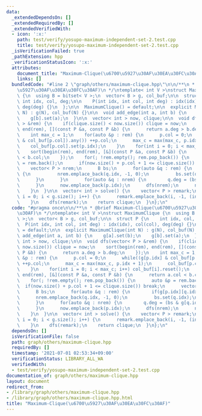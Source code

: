 ```yaml
---
data:
  _extendedDependsOn: []
  _extendedRequiredBy: []
  _extendedVerifiedWith:
  - icon: ':x:'
    path: test/verify/yosupo-maximum-independent-set-2.test.cpp
    title: test/verify/yosupo-maximum-independent-set-2.test.cpp
  _isVerificationFailed: true
  _pathExtension: hpp
  _verificationStatusIcon: ':x:'
  attributes:
    document_title: "Maximum-Clique(\u6700\u5927\u30AF\u30EA\u30FC\u30AF)"
    links: []
  bundledCode: "#line 2 \"graph/others/maximum-clique.hpp\"\n\n/**\n * @brief Maximum-Clique(\u6700\
    \u5927\u30AF\u30EA\u30FC\u30AF)\n */\ntemplate< int V >\nstruct MaximumClique\
    \ {\n  using B = bitset< V >;\n  vector< B > g, col_buf;\n\n  struct P {\n   \
    \ int idx, col, deg;\n\n    P(int idx, int col, int deg) : idx(idx), col(col),\
    \ deg(deg) {}\n  };\n\n  MaximumClique() = default;\n\n  explicit MaximumClique(int\
    \ N) : g(N), col_buf(N) {}\n\n  void add_edge(int a, int b) {\n    g[a].set(b);\n\
    \    g[b].set(a);\n  }\n\n  vector< int > now, clique;\n\n  void dfs(vector< P\
    \ > &rem) {\n    if(clique.size() < now.size()) clique = now;\n    sort(begin(rem),\
    \ end(rem), [](const P &a, const P &b) {\n      return a.deg > b.deg;\n    });\n\
    \    int max_c = 1;\n    for(auto &p : rem) {\n      p.col = 0;\n      while((g[p.idx]\
    \ & col_buf[p.col]).any()) ++p.col;\n      max_c = max(max_c, p.idx + 1);\n  \
    \    col_buf[p.col].set(p.idx);\n    }\n    for(int i = 0; i < max_c; i++) col_buf[i].reset();\n\
    \    sort(begin(rem), end(rem), [&](const P &a, const P &b) {\n      return a.col\
    \ < b.col;\n    });\n    for(; !rem.empty(); rem.pop_back()) {\n      auto &p\
    \ = rem.back();\n      if(now.size() + p.col + 1 <= clique.size()) break;\n  \
    \    vector< P > nrem;\n      B bs;\n      for(auto &q : rem) {\n        if(g[p.idx][q.idx])\
    \ {\n          nrem.emplace_back(q.idx, -1, 0);\n          bs.set(q.idx);\n  \
    \      }\n      }\n      for(auto &q : nrem) {\n        q.deg = (bs & g[q.idx]).count();\n\
    \      }\n      now.emplace_back(p.idx);\n      dfs(nrem);\n      now.pop_back();\n\
    \    }\n  }\n\n  vector< int > solve() {\n    vector< P > remark;\n    for(size_t\
    \ i = 0; i < g.size(); i++) {\n      remark.emplace_back(i, -1, (int) g[i].size());\n\
    \    }\n    dfs(remark);\n    return clique;\n  }\n};\n"
  code: "#pragma once\n\n/**\n * @brief Maximum-Clique(\u6700\u5927\u30AF\u30EA\u30FC\
    \u30AF)\n */\ntemplate< int V >\nstruct MaximumClique {\n  using B = bitset< V\
    \ >;\n  vector< B > g, col_buf;\n\n  struct P {\n    int idx, col, deg;\n\n  \
    \  P(int idx, int col, int deg) : idx(idx), col(col), deg(deg) {}\n  };\n\n  MaximumClique()\
    \ = default;\n\n  explicit MaximumClique(int N) : g(N), col_buf(N) {}\n\n  void\
    \ add_edge(int a, int b) {\n    g[a].set(b);\n    g[b].set(a);\n  }\n\n  vector<\
    \ int > now, clique;\n\n  void dfs(vector< P > &rem) {\n    if(clique.size() <\
    \ now.size()) clique = now;\n    sort(begin(rem), end(rem), [](const P &a, const\
    \ P &b) {\n      return a.deg > b.deg;\n    });\n    int max_c = 1;\n    for(auto\
    \ &p : rem) {\n      p.col = 0;\n      while((g[p.idx] & col_buf[p.col]).any())\
    \ ++p.col;\n      max_c = max(max_c, p.idx + 1);\n      col_buf[p.col].set(p.idx);\n\
    \    }\n    for(int i = 0; i < max_c; i++) col_buf[i].reset();\n    sort(begin(rem),\
    \ end(rem), [&](const P &a, const P &b) {\n      return a.col < b.col;\n    });\n\
    \    for(; !rem.empty(); rem.pop_back()) {\n      auto &p = rem.back();\n    \
    \  if(now.size() + p.col + 1 <= clique.size()) break;\n      vector< P > nrem;\n\
    \      B bs;\n      for(auto &q : rem) {\n        if(g[p.idx][q.idx]) {\n    \
    \      nrem.emplace_back(q.idx, -1, 0);\n          bs.set(q.idx);\n        }\n\
    \      }\n      for(auto &q : nrem) {\n        q.deg = (bs & g[q.idx]).count();\n\
    \      }\n      now.emplace_back(p.idx);\n      dfs(nrem);\n      now.pop_back();\n\
    \    }\n  }\n\n  vector< int > solve() {\n    vector< P > remark;\n    for(size_t\
    \ i = 0; i < g.size(); i++) {\n      remark.emplace_back(i, -1, (int) g[i].size());\n\
    \    }\n    dfs(remark);\n    return clique;\n  }\n};\n"
  dependsOn: []
  isVerificationFile: false
  path: graph/others/maximum-clique.hpp
  requiredBy: []
  timestamp: '2021-07-01 02:53:34+09:00'
  verificationStatus: LIBRARY_ALL_WA
  verifiedWith:
  - test/verify/yosupo-maximum-independent-set-2.test.cpp
documentation_of: graph/others/maximum-clique.hpp
layout: document
redirect_from:
- /library/graph/others/maximum-clique.hpp
- /library/graph/others/maximum-clique.hpp.html
title: "Maximum-Clique(\u6700\u5927\u30AF\u30EA\u30FC\u30AF)"
---
```

